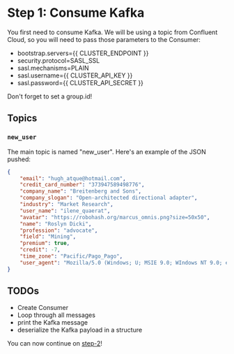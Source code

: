 # Step 1: Consume Kafka

You first need to consume Kafka. We will be using a topic from Confluent Cloud, so you will need to pass those parameters to the Consumer:

* bootstrap.servers={{ CLUSTER_ENDPOINT }}
* security.protocol=SASL_SSL
* sasl.mechanisms=PLAIN
* sasl.username={{ CLUSTER_API_KEY }}
* sasl.password={{ CLUSTER_API_SECRET }}

Don't forget to set a group.id!

## Topics

### `new_user`
The main topic is named "new_user". Here's an example of the JSON pushed:

```json
{
    "email": "hugh_atque@hotmail.com",
    "credit_card_number": "373947589498776",
    "company_name": "Breitenberg and Sons",
    "company_slogan": "Open-architected directional adapter",
    "industry": "Market Research",
    "user_name": "ilene_quaerat",
    "avatar": "https://robohash.org/marcus_omnis.png?size=50x50",
    "name": "Roslyn Dicki",
    "profession": "advocate",
    "field": "Mining",
    "premium": true,
    "credit": -7,
    "time_zone": "Pacific/Pago_Pago",
    "user_agent": "Mozilla/5.0 (Windows; U; MSIE 9.0; WIndows NT 9.0; en-US))"
}
```

## TODOs

* Create Consumer
* Loop through all messages
* print the Kafka message
* deserialize the Kafka payload in a structure

You can now continue on [step-2](/docs/step-2.md)!